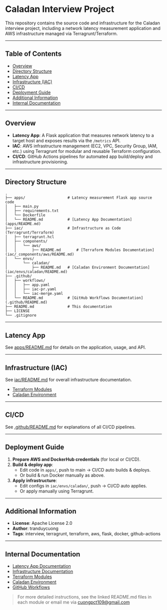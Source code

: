 # Caladan Interview Project

This repository contains the source code and infrastructure for the Caladan interview project, including a network latency measurement application and AWS infrastructure managed via Terragrunt/Terraform.

---

## Table of Contents

- [Overview](#overview)
- [Directory Structure](#directory-structure)
- [Latency App](#latency-app)
- [Infrastructure (IAC)](#infrastructure-iac)
- [CI/CD](#cicd)
- [Deployment Guide](#deployment-guide)
- [Additional Information](#additional-information)
- [Internal Documentation](#internal-documentation)

---

## Overview

- **Latency App**: A Flask application that measures network latency to a target host and exposes results via the `/metrics` API.
- **IAC**: AWS infrastructure management (EC2, VPC, Security Group, IAM, etc.) using Terragrunt for modular and reusable Terraform configuration.
- **CI/CD**: GitHub Actions pipelines for automated app build/deploy and infrastructure provisioning.

---

## Directory Structure

```
.
├── apps/                   # Latency measurement Flask app source code
│   ├── main.py
│   ├── requirements.txt
│   └── Dockerfile
│   └── README.md           # [Latency App Documentation](apps/README.md)
├── iac/                    # Infrastructure as Code (Terragrunt/Terraform)
│   ├── terragrunt.hcl
│   ├── components/
│   │   └── aws/
│   │       ├── README.md       # [Terraform Modules Documentation](iac/_components/aws/README.md)
│   └── envs/
│       └── caladan/
│           ├── README.md   # [Caladan Environment Documentation](iac/envs/caladan/README.md)
├── .github/
│   ├── workflows/
│   │   ├── app.yaml
│   │   ├── iac-pr.yaml
│   │   └── iac-merge.yaml
│   └── README.md           # [GitHub Workflows Documentation](.github/README.md)
├── README.md               # This documentation
├── LICENSE
└── .gitignore
```

---

## Latency App

See [apps/README.md](apps/README.md) for details on the application, usage, and API.

---

## Infrastructure (IAC)

See [iac/README.md](iac/README.md) for overall infrastructure documentation.

- [Terraform Modules](iac/_components/aws/README.md)
- [Caladan Environment](iac/envs/caladan/README.md)

---

## CI/CD

See [.github/README.md](.github/README.md) for explanations of all CI/CD pipelines.

---

## Deployment Guide

1. **Prepare AWS and DockerHub credentials** (for local or CI/CD).
2. **Build & deploy app**:
    - Edit code in `apps/`, push to main → CI/CD auto builds & deploys.
    - Or build & run Docker manually as above.
3. **Apply infrastructure**:
    - Edit configs in `iac/envs/caladan/`, push → CI/CD auto applies.
    - Or apply manually using Terragrunt.

---

## Additional Information

- **License**: Apache License 2.0
- **Author**: tranduycuong
- **Tags**: interview, terragrunt, terraform, aws, flask, docker, github-actions

---

## Internal Documentation

- [Latency App Documentation](apps/README.md)
- [Infrastructure Documentation](iac/README.md)
- [Terraform Modules](iac/_components/aws/README.md)
- [Caladan Environment](iac/envs/caladan/README.md)
- [GitHub Workflows](.github/README.md)

> For more detailed instructions, see the linked README.md files in each module or email me via cuongpct109@gmail.com